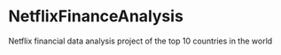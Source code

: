 # NetflixFinanceAnalysis

Netflix financial data analysis project of the top 10 countries in the world
